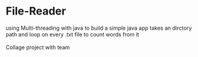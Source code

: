 # File-Reader
using Multi-threading with java to build  a simple java app takes an dirctory path and loop on every .txt file to count words from it 
<br><br>Collage project with team
